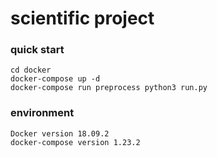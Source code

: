 # scientific project

### quick start
```
cd docker
docker-compose up -d
docker-compose run preprocess python3 run.py
```

### environment

```
Docker version 18.09.2
docker-compose version 1.23.2
```
